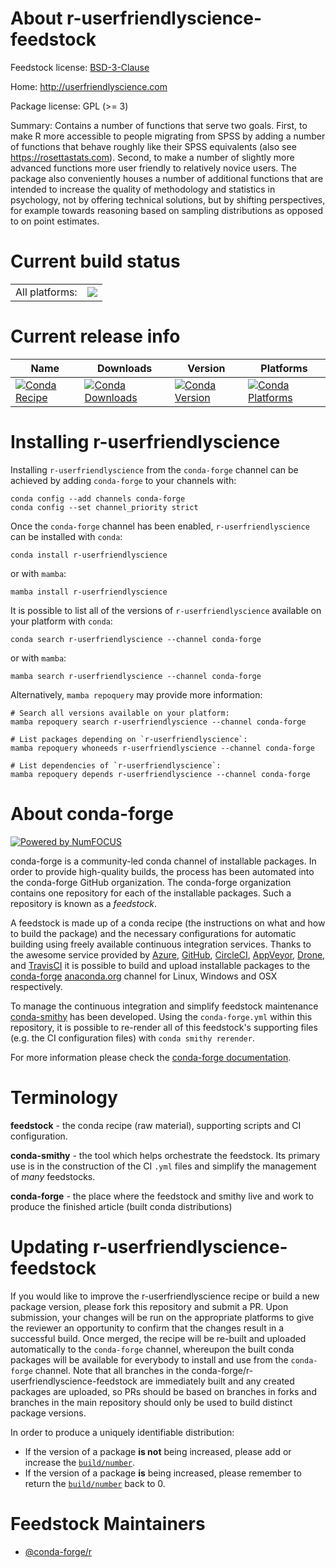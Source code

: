 About r-userfriendlyscience-feedstock
=====================================

Feedstock license: [BSD-3-Clause](https://github.com/conda-forge/r-userfriendlyscience-feedstock/blob/main/LICENSE.txt)

Home: http://userfriendlyscience.com

Package license: GPL (>= 3)

Summary: Contains a number of functions that serve two goals. First, to make R more accessible to people migrating from SPSS by adding a number of functions that behave roughly like their SPSS equivalents (also see <https://rosettastats.com>). Second, to make a number of slightly more advanced functions more user friendly to relatively novice users. The package also conveniently houses a number of additional functions that are intended to increase the quality of methodology and statistics in psychology, not by offering technical solutions, but by shifting perspectives, for example towards reasoning based on sampling distributions as opposed to on point estimates.

Current build status
====================


<table><tr><td>All platforms:</td>
    <td>
      <a href="https://dev.azure.com/conda-forge/feedstock-builds/_build/latest?definitionId=4281&branchName=main">
        <img src="https://dev.azure.com/conda-forge/feedstock-builds/_apis/build/status/r-userfriendlyscience-feedstock?branchName=main">
      </a>
    </td>
  </tr>
</table>

Current release info
====================

| Name | Downloads | Version | Platforms |
| --- | --- | --- | --- |
| [![Conda Recipe](https://img.shields.io/badge/recipe-r--userfriendlyscience-green.svg)](https://anaconda.org/conda-forge/r-userfriendlyscience) | [![Conda Downloads](https://img.shields.io/conda/dn/conda-forge/r-userfriendlyscience.svg)](https://anaconda.org/conda-forge/r-userfriendlyscience) | [![Conda Version](https://img.shields.io/conda/vn/conda-forge/r-userfriendlyscience.svg)](https://anaconda.org/conda-forge/r-userfriendlyscience) | [![Conda Platforms](https://img.shields.io/conda/pn/conda-forge/r-userfriendlyscience.svg)](https://anaconda.org/conda-forge/r-userfriendlyscience) |

Installing r-userfriendlyscience
================================

Installing `r-userfriendlyscience` from the `conda-forge` channel can be achieved by adding `conda-forge` to your channels with:

```
conda config --add channels conda-forge
conda config --set channel_priority strict
```

Once the `conda-forge` channel has been enabled, `r-userfriendlyscience` can be installed with `conda`:

```
conda install r-userfriendlyscience
```

or with `mamba`:

```
mamba install r-userfriendlyscience
```

It is possible to list all of the versions of `r-userfriendlyscience` available on your platform with `conda`:

```
conda search r-userfriendlyscience --channel conda-forge
```

or with `mamba`:

```
mamba search r-userfriendlyscience --channel conda-forge
```

Alternatively, `mamba repoquery` may provide more information:

```
# Search all versions available on your platform:
mamba repoquery search r-userfriendlyscience --channel conda-forge

# List packages depending on `r-userfriendlyscience`:
mamba repoquery whoneeds r-userfriendlyscience --channel conda-forge

# List dependencies of `r-userfriendlyscience`:
mamba repoquery depends r-userfriendlyscience --channel conda-forge
```


About conda-forge
=================

[![Powered by
NumFOCUS](https://img.shields.io/badge/powered%20by-NumFOCUS-orange.svg?style=flat&colorA=E1523D&colorB=007D8A)](https://numfocus.org)

conda-forge is a community-led conda channel of installable packages.
In order to provide high-quality builds, the process has been automated into the
conda-forge GitHub organization. The conda-forge organization contains one repository
for each of the installable packages. Such a repository is known as a *feedstock*.

A feedstock is made up of a conda recipe (the instructions on what and how to build
the package) and the necessary configurations for automatic building using freely
available continuous integration services. Thanks to the awesome service provided by
[Azure](https://azure.microsoft.com/en-us/services/devops/), [GitHub](https://github.com/),
[CircleCI](https://circleci.com/), [AppVeyor](https://www.appveyor.com/),
[Drone](https://cloud.drone.io/welcome), and [TravisCI](https://travis-ci.com/)
it is possible to build and upload installable packages to the
[conda-forge](https://anaconda.org/conda-forge) [anaconda.org](https://anaconda.org/)
channel for Linux, Windows and OSX respectively.

To manage the continuous integration and simplify feedstock maintenance
[conda-smithy](https://github.com/conda-forge/conda-smithy) has been developed.
Using the ``conda-forge.yml`` within this repository, it is possible to re-render all of
this feedstock's supporting files (e.g. the CI configuration files) with ``conda smithy rerender``.

For more information please check the [conda-forge documentation](https://conda-forge.org/docs/).

Terminology
===========

**feedstock** - the conda recipe (raw material), supporting scripts and CI configuration.

**conda-smithy** - the tool which helps orchestrate the feedstock.
                   Its primary use is in the construction of the CI ``.yml`` files
                   and simplify the management of *many* feedstocks.

**conda-forge** - the place where the feedstock and smithy live and work to
                  produce the finished article (built conda distributions)


Updating r-userfriendlyscience-feedstock
========================================

If you would like to improve the r-userfriendlyscience recipe or build a new
package version, please fork this repository and submit a PR. Upon submission,
your changes will be run on the appropriate platforms to give the reviewer an
opportunity to confirm that the changes result in a successful build. Once
merged, the recipe will be re-built and uploaded automatically to the
`conda-forge` channel, whereupon the built conda packages will be available for
everybody to install and use from the `conda-forge` channel.
Note that all branches in the conda-forge/r-userfriendlyscience-feedstock are
immediately built and any created packages are uploaded, so PRs should be based
on branches in forks and branches in the main repository should only be used to
build distinct package versions.

In order to produce a uniquely identifiable distribution:
 * If the version of a package **is not** being increased, please add or increase
   the [``build/number``](https://docs.conda.io/projects/conda-build/en/latest/resources/define-metadata.html#build-number-and-string).
 * If the version of a package **is** being increased, please remember to return
   the [``build/number``](https://docs.conda.io/projects/conda-build/en/latest/resources/define-metadata.html#build-number-and-string)
   back to 0.

Feedstock Maintainers
=====================

* [@conda-forge/r](https://github.com/orgs/conda-forge/teams/r/)

